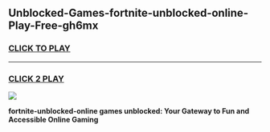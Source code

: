 
## Unblocked-Games-fortnite-unblocked-online-Play-Free-gh6mx
<h3>
<a href="https://premium76.site?title=fortnite-unblocked-online&ref=20M">CLICK TO PLAY</a></h3>
<hr>

<h3>
<a href="https://premium76.site?title=fortnite-unblocked-online&ref=20M">CLICK 2 PLAY</a>
  
</h3>

<a href="https://premium76.site?title=fortnite-unblocked-online&ref=19M"><img src="https://clearcache.store/games.png"></a>


**fortnite-unblocked-online games unblocked: Your Gateway to Fun and Accessible Online Gaming**
